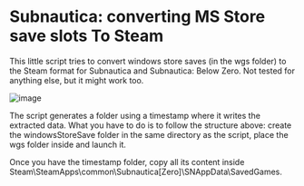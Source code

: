 # Subnautica: converting MS Store save slots To Steam

This little script tries to convert windows store saves (in the wgs folder) to the Steam format for Subnautica and Subnautica: Below Zero.
Not tested for anything else, but it might work too.

![image](https://user-images.githubusercontent.com/105871593/169332129-a714adac-5fff-4bea-82e3-64ba2b954b01.png)

The script generates a folder using a timestamp where it writes the extracted data. What you have to do is to follow the structure above: create the windowsStoreSave folder in the same directory as the script, place the wgs folder inside and launch it. 

Once you have the timestamp folder, copy all its content inside Steam\SteamApps\common\Subnautica[Zero]\SNAppData\SavedGames. 
